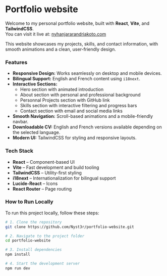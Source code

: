 # Portfolio website

Welcome to my personal portfolio website, built with **React**, **Vite**, and **TailwindCSS**.  
You can visit it live at: [nyhanjararandriakoto.com](https://nyhanjararandriakoto.com)

This website showcases my projects, skills, and contact information, with smooth animations and a clean, user-friendly design.

### Features

- **Responsive Design:** Works seamlessly on desktop and mobile devices.
- **Bilingual Support:** English and French content using `i18next`.
- **Interactive Sections:** 
  - Hero section with animated introduction
  - About section with personal and professional background
  - Personnal Projects section with GitHub link
  - Skills section with interactive filtering and progress bars
  - Contact section with email and social media links
- **Smooth Navigation:** Scroll-based animations and a mobile-friendly navbar.
- **Downloadable CV:** English and French versions available depending on the selected language.
- **Modern UI:** TailwindCSS for styling and responsive layouts.

### Tech Stack

- **React** – Component-based UI
- **Vite** – Fast development and build tooling
- **TailwindCSS** – Utility-first styling
- **i18next** – Internationalization for bilingual support
- **Lucide-React** – Icons
- **React Router** – Page routing

### How to Run Locally

To run this project locally, follow these steps:

```bash
# 1. Clone the repository
git clone https://github.com/Nyst3r/portfolio-website.git

# 2. Navigate to the project folder
cd portfolio-website

# 3. Install dependencies
npm install

# 4. Start the development server
npm run dev
